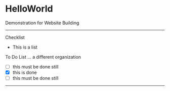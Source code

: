 # HelloWorld
Demonstration for Website Building

---

Checklist
- This is a list

To Do List ... a different organization
- [ ] this must be done still
- [x] this is done
- [ ] this must be done still

---

